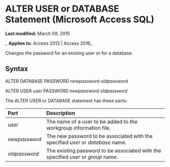 
# ALTER USER or DATABASE Statement (Microsoft Access SQL)

 **Last modified:** March 09, 2015

 _ **Applies to:** Access 2013 | Access 2016_

Changes the password for an existing user or for a database.


## Syntax

ALTER DATABASE PASSWORD  _newpassword oldpassword_

ALTER USER  _user_ PASSWORD _newpassword oldpassword_

The ALTER USER or DATABASE statement has these parts:



|**Part**|**Description**|
|:-----|:-----|
| _user_|The name of a user to be added to the workgroup information file.|
| _newpassword_|The new password to be associated with the specified  _user_ or _database_ name.|
| _oldpassword_|The existing password to be associated with the specified  _user_ or _group_ name.|
